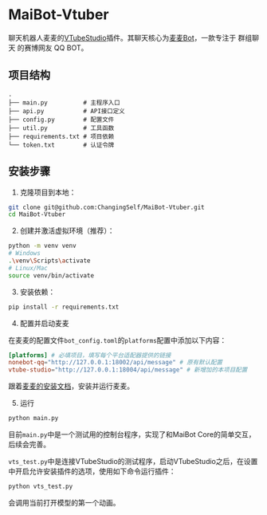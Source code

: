 # MaiBot-Vtuber

聊天机器人麦麦的[VTubeStudio](https://github.com/DenchiSoft/VTubeStudio)插件。其聊天核心为[麦麦Bot](https://github.com/MaiM-with-u/MaiBot)，一款专注于 群组聊天 的赛博网友 QQ BOT。

## 项目结构

```
.
├── main.py          # 主程序入口
├── api.py           # API接口定义
├── config.py        # 配置文件
├── util.py          # 工具函数
├── requirements.txt # 项目依赖
└── token.txt        # 认证令牌
```

## 安装步骤

1. 克隆项目到本地：
```bash
git clone git@github.com:ChangingSelf/MaiBot-Vtuber.git
cd MaiBot-Vtuber
```

2. 创建并激活虚拟环境（推荐）：
```bash
python -m venv venv
# Windows
.\venv\Scripts\activate
# Linux/Mac
source venv/bin/activate
```

3. 安装依赖：
```bash
pip install -r requirements.txt
```

4. 配置并启动麦麦

在麦麦的配置文件`bot_config.toml`的`platforms`配置中添加以下内容：

```toml
[platforms] # 必填项目，填写每个平台适配器提供的链接
nonebot-qq="http://127.0.0.1:18002/api/message" # 原有默认配置
vtube-studio="http://127.0.0.1:18004/api/message" # 新增加的本项目配置
```

跟着[麦麦的安装文档](https://docs.mai-mai.org/manual/deployment/mmc_deploy.html)，安装并运行麦麦。

5. 运行

```bash
python main.py
```

目前`main.py`中是一个测试用的控制台程序，实现了和MaiBot Core的简单交互，后续会完善。

`vts_test.py`中是连接VTubeStudio的测试程序，启动VTubeStudio之后，在设置中开启允许安装插件的选项，使用如下命令运行插件：

```bash
python vts_test.py
```

会调用当前打开模型的第一个动画。
